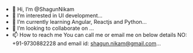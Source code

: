 - 👋 Hi, I’m @ShagunNikam
- 👀 I’m interested in UI development...
- 🌱 I’m currently learning Angular, Reactjs and Python...
- 💞️ I’m looking to collaborate on ...
- 📫 How to reach me You can call me or email me on below details NO: +91-9730882228 and email id: shagun.nikam@gmail.com...

<!---
ShagunNikam/ShagunNikam is a ✨ special ✨ repository because its `README.md` (this file) appears on your GitHub profile.
You can click the Preview link to take a look at your changes.
--->
